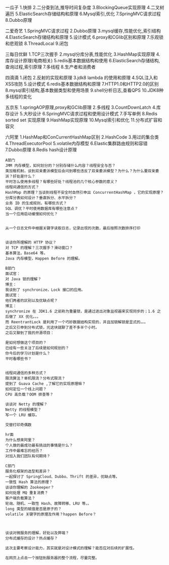 一瓜子
    1.快排
    2.二分查到法,推导时间复杂度
    3.BlockingQueue实现原理
    4.二叉树遍历
    5.ElasticSearch存储结构和原理
    6.Mysql索引,优化
    7.SpringMVC请求过程
    8.Dubbo原理
    
二爱奇艺
    1.SpringMVC请求过程
    2.Dubbo原理
    3.mysql缓存,性能优化,索引结构
    4.ElasticSearch存储结构和原理
    5.设计模式
    6.proxy和CGlib区别和原理
    7.乐观锁和悲观锁
    8.ThreadLocal
    9.闭包
    
三每日优鲜
    1.TCP三次握手
    2.mysql分库分表,性能优化
    3.HashMap实现原理
    4.库存设计原理(电商相关)
    5.redis基本数据结构和使用
    6.ElasticSearch存储结构,查询过程,索引原理
    7.多线程
    8.生产者和消费者
    
四滴滴
    1.闭包
    2.反射的实现和原理
    3.jdk8 lambda 的使用和原理
    4.SQL注入和XSS攻防
    5.设计模式
    6.redis基本数据结构和原理
    7.HTTP1.0和HTTP2.0的区别
    8.mysql索引结构,基本数据类型和使用场景
    9.shell分析日志,查看QPS
    10.JDK8种多线程的变化

五京东
    1.springAOP原理,proxy和GClib原理
    2.多线程
    3.CountDownLatch
    4.库存设计
    5.大秒设计
    6.SpringMVC请求过程和使用设计模式
    7.手写单例
    8.Redis sorted set 实现原理
    9.HashMap实现原理
    10.Mysql索引和优化
    11.分布式扩容和容灾
    
六阿里
    1.HashMap和ConCurrentHashMap区别
    2.HashCode
    3.用过的集合类
    4.ThreadExecutorPool
    5.volatile内存模型
    6.Elastic集群路由规则和容错
    7.Dubbo原理
    8.Redis hash设计原理
    
    A部门
    JMM 内存模型，如何划分的？分别存储什么内容？线程安全与否？
    类加载机制，谈到双亲委派模型后会问到哪些违反了双亲委派模型？为什么？为什么要双亲委派？好处是什么？
    平时怎么使用多线程？有哪些好处？线程池的几个核心参数的意义？
    线程间通信的方式？
    HashMap 的原理？当谈到线程不安全时自然引申出 ConcurrentHashMap ，它的实现原理？
    分库分表如何设计？垂直拆分、水平拆分？
    业务 ID 的生成规则，有哪些方式？
    SQL 调优？平时使用数据库有哪些注意点？
    当一个应用启动缓慢如何优化？
    
    
    从一个日志文件中根据关键字读取日志，记录出现的次数，最后按照次数排序打印
    
    
    谈谈你所理解的 HTTP 协议？
    对 TCP 的理解？三次握手？滑动窗口？
    基本算法，Base64 等。
    Java 内存模型，Happen Before 的理解。
    
    B部门
    面试官：
    对 Java 锁的理解？
    博主：
    我谈到了 synchronize，Lock 接口的应用。
    面试官：
    他们两者的区别以及优缺点呢？
    博主：
    synchronize 在 JDK1.6 之前称为重量锁，是通过进出对象监视器来实现同步的；1.6 之后做了 XX 优化。。。
    而 ReentrantLock 是利用了一个巧妙数据结构实现的，并且加锁解锁是显式的。。。
    之后又引申到分布式锁，光这块就聊了差不多半个小时。
    之后又聊到了我的开源项目：
    
    是如何想做这个项目的？
    已经有一些关注了后续是如何规划的？
    你今后的学习计划是什么？
    平时看哪些书？
    
    
    线程间通信的多种方式？
    限流算法？单机限流？分布式限流？
    提到了 Guava Cache ,了解它的实现原理嘛？
    如何定位一个线上问题？
    CPU 高负载？OOM 排查等？
    
    谈谈对 Netty 的理解？
    Netty 的线程模型？
    写一个 LRU 缓存。
   
    交替打印奇偶数
    
    hr面
    为什么想来阿里？
    个人做的最成功最有挑战的事情是什么？
    工作中最难忘的经历？
    对加入我们团队有何期待？

    C部门
    服务化框架的选型和差异？
    一起探讨了 SpringCloud、Dubbo、Thrift 的差异，优缺点等。
    一致性 Hash 算法的原理？
    谈谈你理解的 Zookeeper？
    如何处理 MQ 重复消费？
    客户端负载算法？
    轮询、随机、一致性 Hash、故障转移、LRU 等。。
    long 类型的赋值是否是原子的？
    volatile 关键字的原理及作用？happen Before？
    
    
    
    谈谈对微服务的理解，好处以及弊端？
    分布式缓存的设计？热点缓存？
    
    这次主要考察设计能力，其实就是对设计模式的理解？能否应对后续的扩展性。
    
    在网页上点击一个按钮到服务器的整个流程，尽量完整。